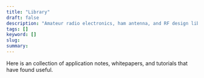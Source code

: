 ```yaml
---
title: "Library"
draft: false
description: "Amateur radio electronics, ham antenna, and RF design library"
tags: []
keyword: []
slug:
summary:
---
```


Here is an collection of application notes, whitepapers, and tutorials that have found useful.
